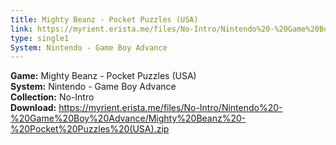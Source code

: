 ```yaml
---
title: Mighty Beanz - Pocket Puzzles (USA)
link: https://myrient.erista.me/files/No-Intro/Nintendo%20-%20Game%20Boy%20Advance/Mighty%20Beanz%20-%20Pocket%20Puzzles%20(USA).zip
type: single1
System: Nintendo - Game Boy Advance
---
```

<b>Game:</b> Mighty Beanz - Pocket Puzzles (USA)<br>
<b>System:</b> Nintendo - Game Boy Advance<br>
<b>Collection:</b> No-Intro<br>
<b>Download:</b> https://myrient.erista.me/files/No-Intro/Nintendo%20-%20Game%20Boy%20Advance/Mighty%20Beanz%20-%20Pocket%20Puzzles%20(USA).zip